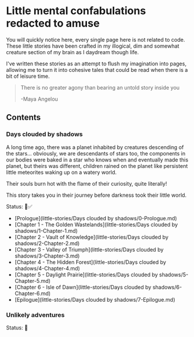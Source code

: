 # Little mental confabulations redacted to amuse

You will quickly notice here, every single page here is not related to code. These little stories have been crafted in my illogical, dim and somewhat creature section of my brain as I daydream though life.

I've written these stories as an attempt to flush my imagination into pages, allowing me to turn it into cohesive tales that could be read when there is a bit of leisure time.

> There is no greater agony than bearing an untold story inside you
>
> -Maya Angelou

## Contents

### Days clouded by shadows

A long time ago, there was a planet inhabited by creatures descending of the stars... obviously, we are descendants of stars too, the components in our bodies were baked in a star who knows when and eventually made this planet, but theirs was different, children rained on the planet like persistent little meteorites waking up on a watery world.

Their souls burn hot with the flame of their curiosity, quite literally!

This story takes you in their journey before darkness took their little world.

Status: ✅

- [Prologue](little-stories/Days clouded by shadows/0-Prologue.md)
- [Chapter 1 - The Golden Wastelands](little-stories/Days clouded by shadows/1-Chapter-1.md) 
- [Chapter 2 - Vault of Knowledge](little-stories/Days clouded by shadows/2-Chapter-2.md) 
- [Chapter 3 - Valley of Triumph](little-stories/Days clouded by shadows/3-Chapter-3.md) 
- [Chapter 4 - The Hidden Forest](little-stories/Days clouded by shadows/4-Chapter-4.md) 
- [Chapter 5 - Daylight Prairie](little-stories/Days clouded by shadows/5-Chapter-5.md) 
-  [Chapter 6 - Isle of Dawn](little-stories/Days clouded by shadows/6-Chapter-6.md) 
-  [Epilogue](little-stories/Days clouded by shadows/7-Epilogue.md) 



### Unlikely adventures



Status: 📝

